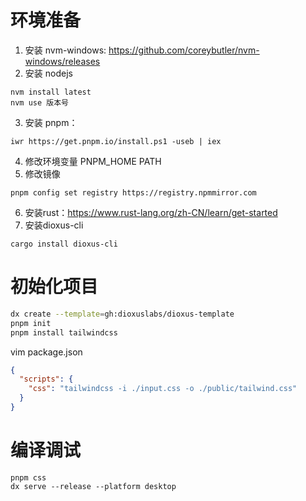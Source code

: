 # 环境准备

1. 安装 nvm-windows:
   https://github.com/coreybutler/nvm-windows/releases
2. 安装 nodejs

```shell
nvm install latest
nvm use 版本号
```

3. 安装 pnpm：

```shell
iwr https://get.pnpm.io/install.ps1 -useb | iex
```

4. 修改环境变量
   PNPM_HOME
   PATH
5. 修改镜像

```shell
pnpm config set registry https://registry.npmmirror.com
```

6. 安装rust：https://www.rust-lang.org/zh-CN/learn/get-started
7. 安装dioxus-cli

```shell
cargo install dioxus-cli
```

# 初始化项目

```bash
dx create --template=gh:dioxuslabs/dioxus-template
pnpm init
pnpm install tailwindcss
```

vim package.json

```json
{
  "scripts": {
    "css": "tailwindcss -i ./input.css -o ./public/tailwind.css"
  }
}
```

# 编译调试

```shell
pnpm css
dx serve --release --platform desktop
```
